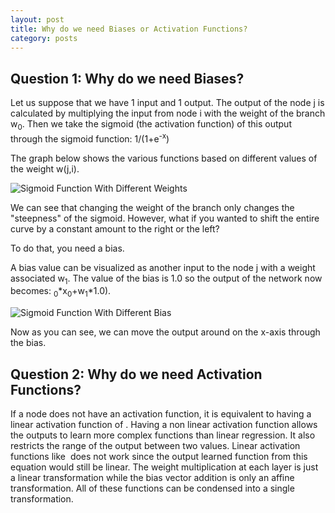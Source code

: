```yaml
---
layout: post
title: Why do we need Biases or Activation Functions?
category: posts
---
```


<h2>Question 1: Why do we need Biases?</h2>

Let us suppose that we have 1 input and 1 output. The output of the node j is calculated by multiplying the input from node i with 
the weight of the branch w<sub>0</sub>. Then we take the sigmoid (the activation function) of this output through the sigmoid function: 1/(1+e<sup>-x</sup>)

The graph below shows the various functions based on different values of the weight w(j,i).

![Sigmoid Function With Different Weights]({{site.baseurl}}/images/sigmoid_function.png) 

We can see that changing the weight of the branch only changes the "steepness" of the sigmoid. However, what if you wanted to shift the entire curve
by a constant amount to the right or the left?

To do that, you need a bias.

A bias value can be visualized as another input to the node j with a weight associated w<sub>1</sub>. The value of the bias is 1.0 so the output of the network now becomes: <math>sigmoid(w<sub>0</sub>*x<sub>0</sub>+w<sub>1</sub>*1.0)</math>.

![Sigmoid Function With Different Bias]({{site.baseurl}}/images/bias.png) 

Now as you can see, we can move the output around on the x-axis through the bias.

<h2>Question 2: Why do we need Activation Functions?</h2>

<p> If a node does not have an activation function, it is equivalent to having a linear activation function of <math>x*1</math>. 
Having a non linear activation function allows the outputs to learn more complex functions than linear regression. It also restricts the range of the output between two values. Linear activation functions like <math>f(x)=7.6*x+0.9*y</math> does not work since the output learned function from this equation would still be linear. The weight multiplication at each layer is just a linear transformation while the bias vector addition is only an affine transformation. All of these functions can be condensed into a single transformation. </p>




